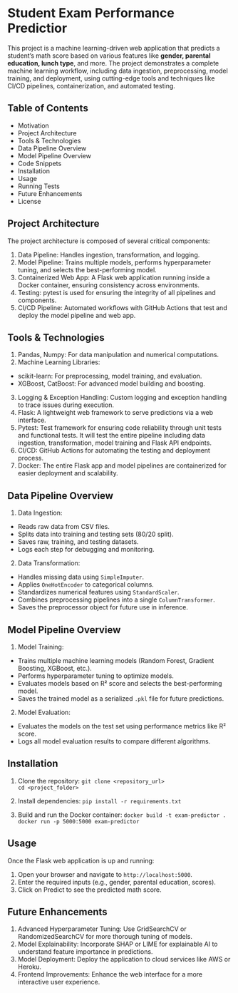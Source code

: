 # Student Exam Performance Predictior

This project is a machine learning-driven web application that predicts a student’s math score based on various features like **gender, parental education, lunch type**, and more. The project demonstrates a complete machine learning workflow, including data ingestion, preprocessing, model training, and deployment, using cutting-edge tools and techniques like CI/CD pipelines, containerization, and automated testing.


## Table of Contents
- Motivation
- Project Architecture
- Tools & Technologies
- Data Pipeline Overview
- Model Pipeline Overview
- Code Snippets
- Installation
- Usage
- Running Tests
- Future Enhancements
- License


## Project Architecture
The project architecture is composed of several critical components:
1. Data Pipeline: Handles ingestion, transformation, and logging.
2. Model Pipeline: Trains multiple models, performs hyperparameter tuning, and selects the best-performing model.
3. Containerized Web App: A Flask web application running inside a Docker container, ensuring consistency across environments.
4. Testing: pytest is used for ensuring the integrity of all pipelines and components.
5. CI/CD Pipeline: Automated workflows with GitHub Actions that test and deploy the model pipeline and web app.


## Tools & Technologies
1. Pandas, Numpy: For data manipulation and numerical computations.
2. Machine Learning Libraries: 
- scikit-learn: For preprocessing, model training, and evaluation. 
- XGBoost, CatBoost: For advanced model building and boosting.
3. Logging & Exception Handling: Custom logging and exception handling to trace issues during execution.
4. Flask: A lightweight web framework to serve predictions via a web interface.
5. Pytest: Test framework for ensuring code reliability through unit tests and functional tests. It will test the entire pipeline including data ingestion, transformation, model training and Flask API endpoints.
6. CI/CD: GitHub Actions for automating the testing and deployment process.
7. Docker: The entire Flask app and model pipelines are containerized for easier deployment and scalability.


## Data Pipeline Overview
1. Data Ingestion:
- Reads raw data from CSV files.
- Splits data into training and testing sets (80/20 split).
- Saves raw, training, and testing datasets.
- Logs each step for debugging and monitoring.
2. Data Transformation:
- Handles missing data using `SimpleImputer`.
- Applies `OneHotEncoder` to categorical columns.
- Standardizes numerical features using `StandardScaler`.
- Combines preprocessing pipelines into a single `ColumnTransformer`.
- Saves the preprocessor object for future use in inference.


## Model Pipeline Overview
1. Model Training:
- Trains multiple machine learning models (Random Forest, Gradient Boosting, XGBoost, etc.).
- Performs hyperparameter tuning to optimize models.
- Evaluates models based on R² score and selects the best-performing model.
- Saves the trained model as a serialized `.pkl` file for future predictions.
2. Model Evaluation:
- Evaluates the models on the test set using performance metrics like R² score.
- Logs all model evaluation results to compare different algorithms.


## Installation
1. Clone the repository:
`git clone <repository_url>`    
`cd <project_folder>`

2. Install dependencies:
`pip install -r requirements.txt`

3. Build and run the Docker container:
`docker build -t exam-predictor .`
`docker run -p 5000:5000 exam-predictor`


## Usage
Once the Flask web application is up and running:
1. Open your browser and navigate to `http://localhost:5000`.
2. Enter the required inputs (e.g., gender, parental education, scores).
3. Click on Predict to see the predicted math score.


## Future Enhancements
1. Advanced Hyperparameter Tuning: Use GridSearchCV or RandomizedSearchCV for more thorough tuning of models.
2. Model Explainability: Incorporate SHAP or LIME for explainable AI to understand feature importance in predictions.
3. Model Deployment: Deploy the application to cloud services like AWS or Heroku.
4. Frontend Improvements: Enhance the web interface for a more interactive user experience.
